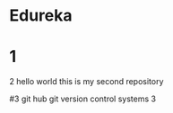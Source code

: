 
# Edureka
# 1
2
hello world
this is my second repository

#3
git hub git version control systems
3
#